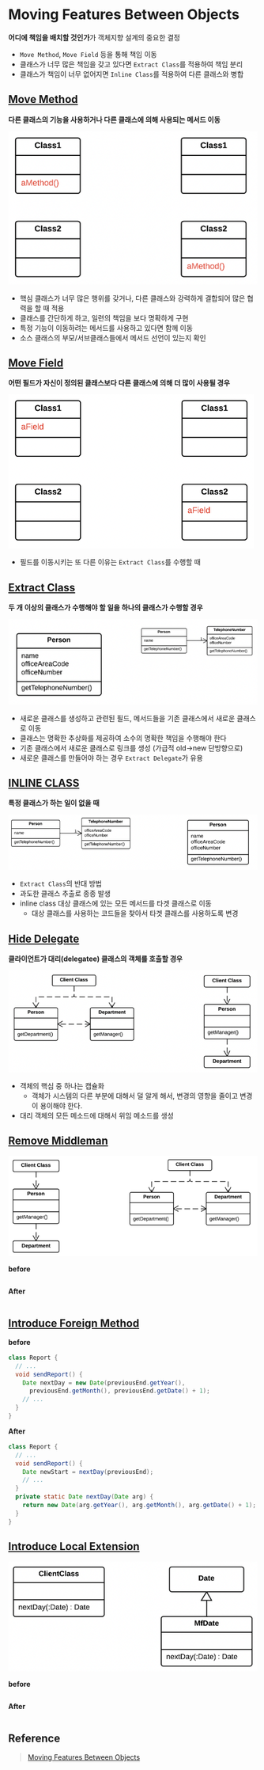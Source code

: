 # Moving Features Between Objects

**어디에 책임을 배치할 것인가**가 객체지향 설계의 중요한 결정
- `Move Method`, `Move Field` 등을 통해 책임 이동
- 클래스가 너무 많은 책임을 갖고 있다면 `Extract Class`를 적용하여 책임 분리
- 클래스가 책임이 너무 없어지면 `Inline Class`를 적용하여 다른 클래스와 병합

## [Move Method](https://sourcemaking.com/refactoring/move-method)

**다른 클래스의 기능을 사용하거나 다른 클래스에 의해 사용되는 메서드 이동**

![Result](https://github.com/jihunparkme/blog/blob/main/img/11-seminar/refactoring/move-method.png?raw=true 'Result')


- 핵심 클래스가 너무 많은 행위를 갖거나, 다른 클래스와 강력하게 결합되어 많은 협력을 할 때 적용
- 클래스를 간단하게 하고, 일련의 책임을 보다 명확하게 구현
- 특정 기능이 이동하려는 메서드를 사용하고 있다면 함께 이동
- 소스 클래스의 부모/서브클래스들에서 메서드 선언이 있는지 확인

## [Move Field](https://sourcemaking.com/refactoring/move-field)

**어떤 필드가 자신이 정의된 클래스보다 다른 클래스에 의해 더 많이 사용될 경우**

![Result](https://github.com/jihunparkme/blog/blob/main/img/11-seminar/refactoring/move-field.png?raw=true 'Result')

- 필드를 이동시키는 또 다른 이유는 `Extract Class`를 수행할 때

## [Extract Class](https://sourcemaking.com/refactoring/extract-class)

**두 개 이상의 클래스가 수행해야 할 일을 하나의 클래스가 수행할 경우**

![Result](https://github.com/jihunparkme/blog/blob/main/img/11-seminar/refactoring/extract-class.png?raw=true 'Result')

- 새로운 클래스를 생성하고 관련된 필드, 메서드들을 기존 클래스에서 새로운 클래스로 이동
- 클래스는 명확한 추상화를 제공하여 소수의 명확한 책임을 수행해야 한다
- 기존 클래스에서 새로운 클래스로 링크를 생성 (가급적 old->new 단방향으로)
- 새로운 클래스를 만들어야 하는 경우 `Extract Delegate`가 유용

## [INLINE CLASS](https://sourcemaking.com/refactoring/inline-class)

**특정 클래스가 하는 일이 없을 때**

![Result](https://github.com/jihunparkme/blog/blob/main/img/11-seminar/refactoring/inline-class.png?raw=true 'Result')

- `Extract Class`의 반대 방법
- 과도한 클래스 추출로 종종 발생
- inline class 대상 클래스에 있는 모든 메서드를 타겟 클래스로 이동
  - 대상 클래스를 사용하는 코드들을 찾아서 타겟 클래스를 사용하도록 변경

## [Hide Delegate](https://sourcemaking.com/refactoring/hide-delegate)

**클라이언트가 대리(delegatee) 클래스의 객체를 호출할 경우**

![Result](https://github.com/jihunparkme/blog/blob/main/img/11-seminar/refactoring/hide-delegate.png?raw=true 'Result')

- 객체의 핵심 중 하나는 캡슐화
  - 객체가 시스템의 다른 부분에 대해서 덜 알게 해서, 변경의 영향을 줄이고 변경이 용이해야 한다.
- 대리 객체의 모든 메소드에 대해서 위임 메소드를 생성

## [Remove Middleman](https://sourcemaking.com/refactoring/remove-middle-man)

![Result](https://github.com/jihunparkme/blog/blob/main/img/11-seminar/refactoring/remove-middle-man.png?raw=true 'Result')

**before**

```java
```

**After**

```java
```

## [Introduce Foreign Method](https://sourcemaking.com/refactoring/introduce-foreign-method)

**before**

```java
class Report {
  // ...
  void sendReport() {
    Date nextDay = new Date(previousEnd.getYear(),
      previousEnd.getMonth(), previousEnd.getDate() + 1);
    // ...
  }
}
```

**After**

```java
class Report {
  // ...
  void sendReport() {
    Date newStart = nextDay(previousEnd);
    // ...
  }
  private static Date nextDay(Date arg) {
    return new Date(arg.getYear(), arg.getMonth(), arg.getDate() + 1);
  }
}
```

## [Introduce Local Extension](https://sourcemaking.com/refactoring/introduce-local-extension)

![Result](https://github.com/jihunparkme/blog/blob/main/img/11-seminar/refactoring/introduce-local-extension.png?raw=true 'Result')

**before**

```java
```

**After**

```java
```


## Reference

> [Moving Features Between Objects](https://www.evernote.com/shard/s3/client/snv?noteGuid=42c57a8c-695a-4df8-aaad-aee81a9f26f2&noteKey=d0288dcf6c3352109a7c142bb115df49&sn=https%3A%2F%2Fwww.evernote.com%2Fshard%2Fs3%2Fsh%2F42c57a8c-695a-4df8-aaad-aee81a9f26f2%2Fd0288dcf6c3352109a7c142bb115df49&title=Ch07.%2BMoving%2BFeatures%2BBetween%2BObjects)
